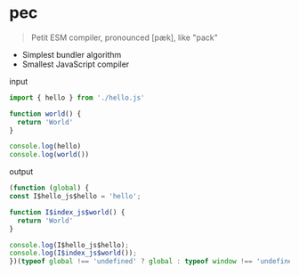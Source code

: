 # pec
> Petit ESM compiler, pronounced [pæk], like "pack"

- Simplest bundler algorithm
- Smallest JavaScript compiler

input 

```js
import { hello } from './hello.js'

function world() {
  return 'World'
}

console.log(hello)
console.log(world())
```

output

```js
(function (global) {
const I$hello_js$hello = 'hello';

function I$index_js$world() {
  return 'World'
}

console.log(I$hello_js$hello);
console.log(I$index_js$world());
})(typeof global !== 'undefined' ? global : typeof window !== 'undefined' ? window : this);
```
